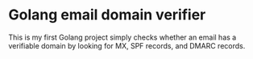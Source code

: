 # Golang email domain verifier
This is my first Golang project simply checks whether an email has a verifiable domain by looking for MX, SPF records, and DMARC records.
